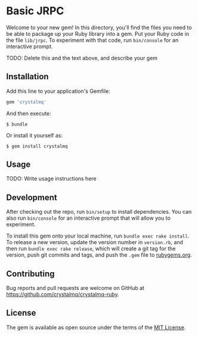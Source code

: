 # Basic JRPC

Welcome to your new gem! In this directory, you'll find the files you need to be able to package up your Ruby library into a gem. Put your Ruby code in the file `lib/jrpc`. To experiment with that code, run `bin/console` for an interactive prompt.

TODO: Delete this and the text above, and describe your gem

## Installation

Add this line to your application's Gemfile:

```ruby
gem 'crystalmq'
```

And then execute:

    $ bundle

Or install it yourself as:

    $ gem install crystalmq

## Usage

TODO: Write usage instructions here

## Development

After checking out the repo, run `bin/setup` to install dependencies. You can also run `bin/console` for an interactive prompt that will allow you to experiment.

To install this gem onto your local machine, run `bundle exec rake install`. To release a new version, update the version number in `version.rb`, and then run `bundle exec rake release`, which will create a git tag for the version, push git commits and tags, and push the `.gem` file to [rubygems.org](https://rubygems.org).

## Contributing

Bug reports and pull requests are welcome on GitHub at https://github.com/crystalmq/crystalmq-ruby.


## License

The gem is available as open source under the terms of the [MIT License](http://opensource.org/licenses/MIT).

